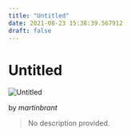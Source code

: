 ```yaml
---
title: "Untitled"
date: 2021-08-23 15:38:39.567912
draft: false
---
```


# Untitled

![Untitled](../images/1752729e-0452-11ec-8377-1e00f30e0089.png)

by *martinbrant*



> No description provided.